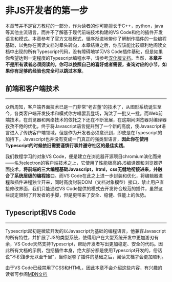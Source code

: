 # 非JS开发者的第一步

本章节并不是官方教程的一部分，作为读者的你可能擅长于C++，python，java等其他主流语言，而并不了解基于现代前端技术构建的VS Code和他的插件开发语言和模式。本章参考了官方文档模式，循序渐进地带你了解制作插件的一些编程基础，以免你在阅读文档时晕头转向，本章结束之后，你应该能比较顺利地阅读文档中出现的所有Typescript代码，没有障碍地学习VS Code插件基础，但是如果你希望达到一定程度的Typescript编程水平，请参考[汉化版文档](https://www.tslang.cn/)。当然，**本章并不是所有读者必须阅读的，你可以按照自己的喜好或者需要，查询对应的小节，如果你有足够的经验也完全可以跳过本章**。

## 前端和客户端技术
---

众所周知，客户端界面技术已是一门非常“老古董”的技术了，从图形系统诞生至今，各类客户端开发技术和模式你方唱罢我登场，淘汰了一批又一批。而Web前端技术，在浏览器和网络技术的依托之下还在不断发展，在这期间浏览器对编译器孜孜不倦的优化，终于将Javascript语言提升到了一个新的高度，使Javascript语言进入了传统客户端领域，但是作为开发者必须意识到，即使是在Typescript的加持下，Javascript也并没有变成一门真正的强类型语言，**因此你在使用Typescript的时候依旧需要谨慎行事并遵守社区的最佳实践**。

我们教程学习的对象VS Code，便是建立在浏览器开源项目chromium演化而来——名为electron的客户端技术之上，它使用了性能极高的JS编译器和浏览器界面技术，**将前端的三大编程基础Javascript，html，css无缝地衔接进来，并融合了系统层级的编程接口**。而VS Code在此之上进一步封装和优化，将编辑器进程和插件进程独立开来，同时高度封装DOM（文档对象模型）接口，禁止用户直接修改界面，我们只能通过VS Code提供的模式去开发符合规范的插件，虽然这些规定限制了开发者的手脚，但是更带来了安全、稳健、性能上的优势。

## Typescript和VS Code
---

Typescript起初是微软开发的以Javascript为基础的编程语言，他兼容Javascript的所有特性，并扩展了JS的类型系统，使得用户在大型系统开发中更加游刃有余，VS Code天然支持Typescript，帮助开发者写出更加稳定、安全的代码。因此所有文档的示例，包括插件本身，绝大部分都是使用Typescript开发的，俗话说“不积跬步无以至千里”，当你足够了插件的基础之后，阅读文档才会更加顺利。

由于VS Code已经禁用了CSS和HTML，因此本章不会介绍这些内容，有兴趣的读者可参阅[MDN文档](https://developer.mozilla.org/zh-CN/docs/Web)